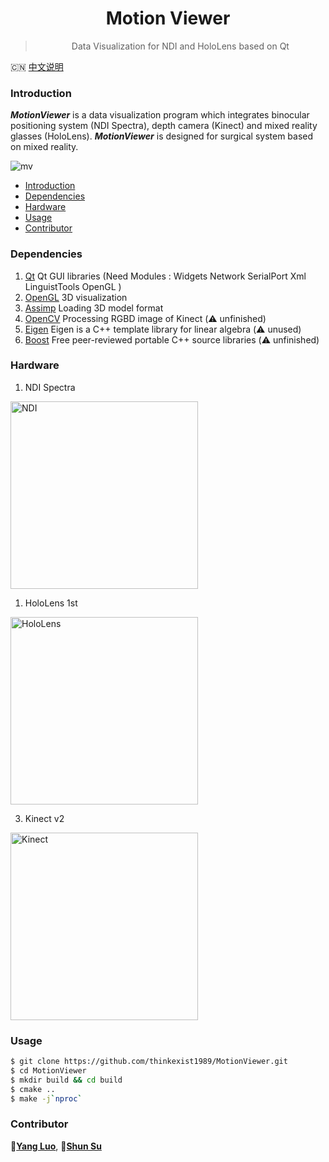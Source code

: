 <div align="center">
  <img src="MotionViewer/res/logo.png" alt="">
  <h1>Motion Viewer</h1>
  <blockquote> Data Visualization for NDI and HoloLens based on Qt </blockquote>
</div>

:cn: [中文说明](README_ZH.md)

### Introduction

**_MotionViewer_** is a data visualization program which integrates binocular positioning system (NDI Spectra), depth camera (Kinect) and mixed reality glasses (HoloLens). **_MotionViewer_** is designed for surgical system based on mixed reality.

![mv](./MotionViewer/res/mv.gif)

- [Introduction](#introduction)
- [Dependencies](#dependencies)
- [Hardware](#hardware)
- [Usage](#usage)
- [Contributor](#contributor)

### Dependencies

1. [Qt](https://www.qt.io/cn) Qt GUI libraries (Need Modules : Widgets Network SerialPort Xml LinguistTools OpenGL )
2. [OpenGL](https://www.opengl.org/) 3D visualization
3. [Assimp](https://www.assimp.org/) Loading 3D model format
4. [OpenCV](https://opencv.org/) Processing RGBD image of Kinect (:warning: unfinished)
5. [Eigen](http://eigen.tuxfamily.org/index.php?title=Main_Page) Eigen is a C++ template library for linear algebra (:warning: unused)
6. [Boost](https://www.boost.org/) Free peer-reviewed portable C++ source libraries (:warning: unfinished)

### Hardware

1. NDI Spectra

<img src="MotionViewer/res/ndi-spectra.jpg" width="300" alt="NDI" />

1. HoloLens 1st

<img src="MotionViewer/res/HoloLens1.jpg" width="300" alt="HoloLens" />

3. Kinect v2

<img src="MotionViewer/res/kinect.jpg" width="300" alt="Kinect" />

### Usage

```bash
$ git clone https://github.com/thinkexist1989/MotionViewer.git
$ cd MotionViewer
$ mkdir build && cd build
$ cmake ..
$ make -j`nproc`
```

### Contributor

:bust_in_silhouette:[**Yang Luo**](mailto:luoyang@sia.cn), :bust_in_silhouette:[**Shun Su**](mailto:sushun@sia.cn)
